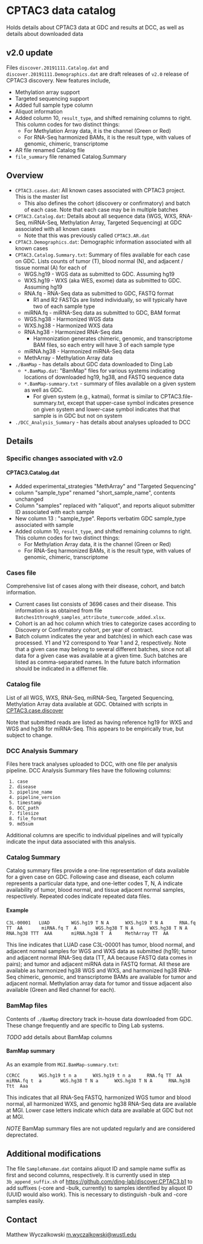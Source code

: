 # CPTAC3 data catalog

Holds details about CPTAC3 data at GDC and results at DCC, as well as details about downloaded data

## v2.0 update

Files `discover.20191111.Catalog.dat` and `discover.20191111.Demographics.dat` are draft releases of `v2.0` release of CPTAC3 discovery.
New features include,

* Methylation array support
* Targeted sequencing support
* Added full sample type column
* Aliquot information
* Added column 10, `result_type`, and shifted remaining columns to right. This column codes for two distinct things:
    * For Methylation Array data, it is the channel (Green or Red)
    * For RNA-Seq harmonized BAMs, it is the result type, with values of genomic, chimeric, transcriptome
* AR file renamed Catalog file
* `file_summary` file renamed Catalog.Summary


## Overview 

* `CPTAC3.cases.dat`: All known cases associated with CPTAC3 project.  This is the master list
    * This also defines the cohort (discovery or confirmatory) and batch of each case.  Note that each case may be in multiple batches
* `CPTAC3.Catalog.dat`: Details about all sequence data (WGS, WXS, RNA-Seq, miRNA-Seq, Methylation Array, Targeted Sequencing) at GDC associated with all known cases
    * Note that this was previously called `CPTAC3.AR.dat`
* `CPTAC3.Demographics.dat`: Demographic information associated with all known cases
* `CPTAC3.Catalog.Summary.txt`: Summary of files available for each case on GDC. Lists counts of tumor (T), blood normal (N), and adjacent / tissue normal (A) for each of
    * WGS.hg19 - WGS data as submitted to GDC.  Assuming hg19
    * WXS.hg19 - WXS (aka WES, exome) data as submitted to GDC.  Assuming hg19
    * RNA.fq - RNA-Seq data as submitted to GDC, FASTQ format
        * R1 and R2 FASTQs are listed individually, so will typically have two of each sample type
    * miRNA.fq - miRNA-Seq data as submitted to GDC, BAM format
    * WGS.hg38 - Harmonized WGS data
    * WXS.hg38 - Harmonized WXS data
    * RNA.hg38 - Harmonized RNA-Seq data
        * Harmonization generates chimeric, genomic, and transcriptome BAM files, so each entry will have 3 of each sample type
    * miRNA.hg38 - Harmonized miRNA-Seq data
    * MethArray - Methylation Array data
* `./BamMap` - has details about GDC data downloaded to Ding Lab
    * `*.BamMap.dat`: "BamMap" files for various systems indicating locations of downloaded hg19, hg38, and FASTQ sequence data
    * `*.BamMap-summary.txt` - summary of files available on a given system as well as GDC.
        * For given system (e.g., katmai), format is similar to CPTAC3.file-summary.txt, except that upper-case symbol indicates presence on given system
          and lower-case symbol indicates that that sample is in GDC but not on system
* `./DCC_Analysis_Summary` - has details about analyses uploaded to DCC


## Details

### Specific changes associated with v2.0

#### CPTAC3.Catalog.dat

* Added experimental_strategies "MethArray" and "Targeted Sequencing"
* column "sample_type" renamed "short_sample_name", contents unchanged
* Column "samples" replaced with "aliquot", and reports aliquot submitter ID associated with each sample
* New column 13 : "sample_type".  Reports verbatim GDC sample_type associated with sample
* Added column 10, `result_type`, and shifted remaining columns to right. This column codes for two distinct things:
    * For Methylation Array data, it is the channel (Green or Red)
    * For RNA-Seq harmonized BAMs, it is the result type, with values of genomic, chimeric, transcriptome

### Cases file

Comprehensive list of cases along with their disease, cohort, and batch information.
* Current cases list consists of 3696 cases and their disease. This information is as obtained from file `Batches1through9_samples_attribute_tumorcode_added.xlsx`.  
* Cohort is an ad hoc column which tries to categorize cases according to Discovery or Confirmatory cohort, per year of contract.
* Batch column indicates the year and batch(es) in which each case was processed.  Y1 and Y2 correspond to Year 1 and 2, respectively.
  Note that a given case may belong to several different batches, since not all data for a given case was available at a given time.
  Such batches are listed as comma-separated names.  In the future batch information should be indicated in a differnet file.

### Catalog file

List of all WGS, WXS, RNA-Seq, miRNA-Seq, Targeted Sequencing, Methylation Array data available at GDC.  Obtained with 
scripts in [CPTAC3.case.discover](https://github.com/ding-lab/CPTAC3.case.discover)

Note that submitted reads are listed as having reference hg19 for WXS and WGS and hg38 for miRNA-Seq.  This appears to be empirically
true, but subject to change.

### DCC Analysis Summary

Files here track analyses uploaded to DCC, with one file per analysis pipeline.  DCC Analysis Summary files have
the following columns:
```
 1. case
 2. disease
 3. pipeline_name
 4. pipeline_version
 5. timestamp
 6. DCC_path
 7. filesize
 8. file_format
 9. md5sum
```

Additional columns are specific to individual pipelines and will typically indicate the input data associated with this analysis.


### Catalog Summary

Catalog summary files provide a one-line representation of data available for a given case on GDC.  Following case and disease, each column represents
a particular data type, and one-letter codes T, N, A indicate availability of tumor, blood normal, and tissue adjacent normal samples, respectively.
Repeated codes indicate repeated data files.

#### Example
```
C3L-00001   LUAD        WGS.hg19 T N A      WXS.hg19 T N A      RNA.fq TT  AA       miRNA.fq T  A       WGS.hg38 T N A      WXS.hg38 T N A      RNA.hg38 TTT  AAA       miRNA.hg38 T  A     MethArray TT  AA
```
This line indicates that LUAD case C3L-00001 has tumor, blood normal, and adjacent normal samples for WGS and WXS data as submitted (hg19);
tumor and adjacent normal RNA-Seq data (TT, AA because FASTQ data comes in pairs); and tumor and adjacent miRNA data in FASTQ format.  All
these are available as harmonized hg38 WGS and WXS, and harmonized hg38 RNA-Seq chimeric, genomic, and transcriptome BAMs are available
for tumor and adjacent normal.  Methylation array data for tumor and tissue adjacent also available (Green and Red channel for each).

### BamMap files

Contents of `./BamMap` directory track in-house data downloaded from GDC.  These change frequently and are specific to Ding Lab systems.

*TODO* add details about BamMap columns

#### BamMap summary
As an example from `MGI.BamMap-summary.txt`:
```
CCRCC	    WGS.hg19 t n a	    WXS.hg19 t n a	    RNA.fq TT  AA	    miRNA.fq t  a	    WGS.hg38 T N a	    WXS.hg38 T N A	    RNA.hg38 Ttt  Aaa
```
This indicates that all RNA-Seq FASTQ, harmonized WGS tumor and blood normal, all harmonized WXS, and genomic hg38 RNA-Seq data are available at MGI.
Lower case letters indicate which data are available at GDC but not at MGI. 

*NOTE* BamMap summary files are not updated regularly and are considered deprectated.


## Additional modifications

The file `SampleRename.dat` contains aliquot ID and sample name suffix as first and second columns, respectively.
It is currently used in step `3b_append_suffix.sh` of https://github.com/ding-lab/discover.CPTAC3.b1 to add suffixes (-core and -bulk, currently)
to samples identified by aliquot ID (UUID would also work).  This is necessary to distinguish -bulk and -core samples easily.

## Contact

Matthew Wyczalkowski <m.wyczalkowski@wustl.edu>

